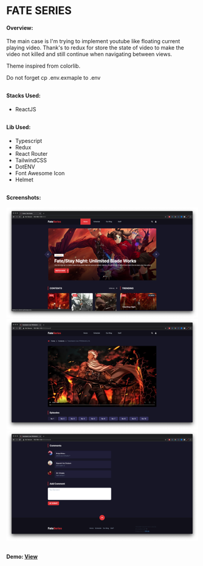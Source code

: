 <h1><strong>FATE SERIES</strong></h1>

<h4>Overview: </h4>

<p>
    The main case is I'm trying to implement youtube like floating current playing video. Thank's to redux for store the state of video to make the video not killed and still continue when navigating between views.
</p>

<p>
    Theme inspired from colorlib.
</p>

<p>
    Do not forget cp .env.exmaple to .env
</p>

<h4 style="margin-top: 30px">Stacks Used: </h4>

<ul>
    <li>ReactJS</li>
</ul>

<h4 style="margin-top: 30px">Lib Used: </h4>

<ul>
    <li>Typescript</li>
    <li>Redux</li>
    <li>React Router</li>
    <li>TailwindCSS</li>
    <li>DotENV</li>
    <li>Font Awesome Icon</li>
    <li>Helmet</li>
</ul>

<h4 style="margin-top: 30px">Screenshots: </h4>

<img src="public/screenshots/one.png" />

<br />

<img src="public/screenshots/two.png" />

<br />

<img src="public/screenshots/three.png" />

<h4 style="margin-top: 30px">Demo: <a href="https://fate-series.web.app/" target="blank">View</a></h4>
